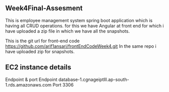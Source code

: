 ## Week4Final-Assesment

This is employee management system spring boot application which is having all CRUD operations.
for this we have Angular at front end for which i have uploaded a zip file in which we have all the snapshots.

This is the git url for front-end code https://github.com/arif1ansari/frontEndCodeWeek4.git
In the same repo i have uploaded zip for snapshots.

## EC2 instance details

Endpoint & port
Endpoint
database-1.cgnageiptlll.ap-south-1.rds.amazonaws.com
Port
3306
